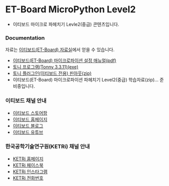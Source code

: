 # ET-Board MicroPython Level2

* 이티보드 마이크로 파헤치기 Levle2(중급) 콘텐츠입니다.


### Documentation

자료는 [이티보드(ET-Board) 자료실](http://et.ketri.re.kr/board/)에서 얻을 수 있습니다.

* [이티보드(ET-Board) 마이크로파이션 설정 매뉴얼(pdf)](http://oapass.com/pub/ketri/2021/micropython/micropython_setting_manual.pdf)
* [토니 프로그램(Tonny 3.3.11)(exe)](http://oapass.com/pub/ketri/2021/micropython/thonny-3.3.11.exe)
* [토니 플러그인(이티보드 전용) 핀아웃(zip)](http://oapass.com/pub/ketri/2021/micropython/thonny_plugin.zip)
* 이티보드(ET-Board) 마이크로파이션 파헤치기 Level2(중급) 학습자료(zip)... 준비중입니다.



### 이티보드 채널 안내

* [이티보드 스토어팜](https://smartstore.naver.com/ketri)
* [이티보드 홈페이지](http://et.ketri.re.kr)
* [이티보드 블로그](https://blog.naver.com/etboard)
* [이티보드 유튜브](https://www.youtube.com/channel/UCFZdZIaziZ7rKKfLSfUv3Qg)


### 한국공학기술연구원(KETRi) 채널 안내
* [KETRi 홈페이지](http://www.ketri.re.kr)
* [KETRi 페이스북](https://www.facebook.com/ketri2484/)
* [KETRi 인스타그램](https://www.instagram.com/ketri_no1/)
* [KETRi 전화번호](tel:061-721-2484)

